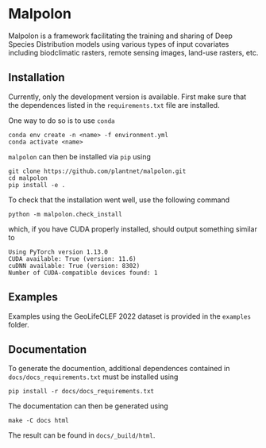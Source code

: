# Malpolon

Malpolon is a framework facilitating the training and sharing of Deep Species Distribution models using various types of input covariates including biodclimatic rasters, remote sensing images, land-use rasters, etc. 

## Installation

Currently, only the development version is available.
First make sure that the dependences listed in the `requirements.txt` file are installed.

One way to do so is to use `conda`

```script
conda env create -n <name> -f environment.yml
conda activate <name>
```

`malpolon` can then be installed via `pip` using

```script
git clone https://github.com/plantnet/malpolon.git
cd malpolon
pip install -e .
```

To check that the installation went well, use the following command

```script
python -m malpolon.check_install
```

which, if you have CUDA properly installed, should output something similar to

```script
Using PyTorch version 1.13.0
CUDA available: True (version: 11.6)
cuDNN available: True (version: 8302)
Number of CUDA-compatible devices found: 1
```



## Examples

Examples using the GeoLifeCLEF 2022 dataset is provided in the `examples` folder.


## Documentation

To generate the documention, additional dependences contained in `docs/docs_requirements.txt` must be installed using

```script
pip install -r docs/docs_requirements.txt
```

The documentation can then be generated using

```script
make -C docs html
```

The result can be found in `docs/_build/html`.
